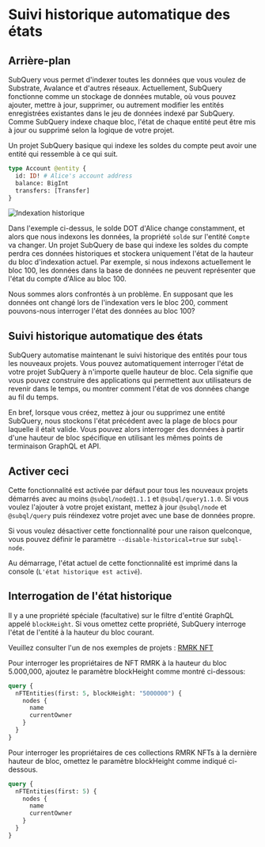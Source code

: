 # Suivi historique automatique des états

## Arrière-plan

SubQuery vous permet d'indexer toutes les données que vous voulez de Substrate, Avalance et d'autres réseaux. Actuellement, SubQuery fonctionne comme un stockage de données mutable, où vous pouvez ajouter, mettre à jour, supprimer, ou autrement modifier les entités enregistrées existantes dans le jeu de données indexé par SubQuery. Comme SubQuery indexe chaque bloc, l'état de chaque entité peut être mis à jour ou supprimé selon la logique de votre projet.

Un projet SubQuery basique qui indexe les soldes du compte peut avoir une entité qui ressemble à ce qui suit.

```graphql
type Account @entity {
  id: ID! # Alice's account address
  balance: BigInt
  transfers: [Transfer]
}
```

![Indexation historique](/assets/img/historic_indexing.png)

Dans l'exemple ci-dessus, le solde DOT d'Alice change constamment, et alors que nous indexons les données, la propriété `solde` sur l'entité `Compte` va changer. Un projet SubQuery de base qui indexe les soldes du compte perdra ces données historiques et stockera uniquement l'état de la hauteur du bloc d'indexation actuel. Par exemple, si nous indexons actuellement le bloc 100, les données dans la base de données ne peuvent représenter que l'état du compte d'Alice au bloc 100.

Nous sommes alors confrontés à un problème. En supposant que les données ont changé lors de l'indexation vers le bloc 200, comment pouvons-nous interroger l'état des données au bloc 100?

## Suivi historique automatique des états

SubQuery automatise maintenant le suivi historique des entités pour tous les nouveaux projets. Vous pouvez automatiquement interroger l'état de votre projet SubQuery à n'importe quelle hauteur de bloc. Cela signifie que vous pouvez construire des applications qui permettent aux utilisateurs de revenir dans le temps, ou montrer comment l'état de vos données change au fil du temps.

En bref, lorsque vous créez, mettez à jour ou supprimez une entité SubQuery, nous stockons l'état précédent avec la plage de blocs pour laquelle il était valide. Vous pouvez alors interroger des données à partir d'une hauteur de bloc spécifique en utilisant les mêmes points de terminaison GraphQL et API.

## Activer ceci

Cette fonctionnalité est activée par défaut pour tous les nouveaux projets démarrés avec au moins `@subql/node@1.1.1` et `@subql/query1.1.0`. Si vous voulez l'ajouter à votre projet existant, mettez à jour `@subql/node` et `@subql/query` puis réindexez votre projet avec une base de données propre.

Si vous voulez désactiver cette fonctionnalité pour une raison quelconque, vous pouvez définir le paramètre `--disable-historical=true` sur `subql-node`.

Au démarrage, l'état actuel de cette fonctionnalité est imprimé dans la console (`L'état historique est activé`).

## Interrogation de l'état historique

Il y a une propriété spéciale (facultative) sur le filtre d'entité GraphQL appelé `blockHeight`. Si vous omettez cette propriété, SubQuery interroge l'état de l'entité à la hauteur du bloc courant.

Veuillez consulter l'un de nos exemples de projets : [RMRK NFT](https://explorer.subquery.network/subquery/subquery/rmrk-nft-historical)

Pour interroger les propriétaires de NFT RMRK à la hauteur du bloc 5.000,000, ajoutez le paramètre blockHeight comme montré ci-dessous:

```graphql
query {
  nFTEntities(first: 5, blockHeight: "5000000") {
    nodes {
      name
      currentOwner
    }
  }
}
```

Pour interroger les propriétaires de ces collections RMRK NFTs à la dernière hauteur de bloc, omettez le paramètre blockHeight comme indiqué ci-dessous.

```graphql
query {
  nFTEntities(first: 5) {
    nodes {
      name
      currentOwner
    }
  }
}
```
